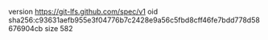 version https://git-lfs.github.com/spec/v1
oid sha256:c93631aefb955e3f04776b7c2428e9a56c5fbd8cff46fe7bdd778d58676904cb
size 582
